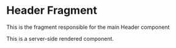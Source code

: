# Header Fragment

This is the fragment responsible for the main Header component

This is a server-side rendered component.